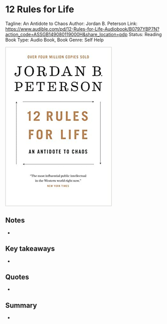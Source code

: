 # 12 Rules for Life

Tagline: An Antidote to Chaos
Author: Jordan B. Peterson
Link: https://www.audible.com/pd/12-Rules-for-Life-Audiobook/B0797YBP7N?action_code=ASSGB149080119000H&share_location=pdp
Status: Reading Book
Type: Audio Book, Book
Genre: Self Help

![41kspFBwVxL._SX331_BO1,204,203,200_.jpg](12%20Rules%20for%20Life%204cdf6b367ff747eeac6214b4243d17c1/41kspFBwVxL._SX331_BO1204203200_.jpg)

## Notes

- 

## Key takeaways

- 

## Quotes

- 

## Summary

-